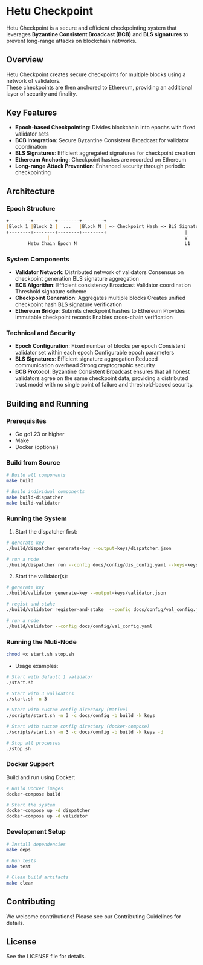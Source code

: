 # Hetu Checkpoint

Hetu Checkpoint is a secure and efficient checkpointing system that leverages **Byzantine Consistent Broadcast (BCB)** and **BLS signatures** to prevent long-range attacks on blockchain networks.

## Overview

Hetu Checkpoint creates secure checkpoints for multiple blocks using a network of validators.   
These checkpoints are then anchored to Ethereum, providing an additional layer of security and finality.

## Key Features

- **Epoch-based Checkpointing**: Divides blockchain into epochs with fixed validator sets
- **BCB Integration**: Secure Byzantine Consistent Broadcast for validator coordination
- **BLS Signatures**: Efficient aggregated signatures for checkpoint creation
- **Ethereum Anchoring**: Checkpoint hashes are recorded on Ethereum
- **Long-range Attack Prevention**: Enhanced security through periodic checkpointing

## Architecture

### Epoch Structure
```ascii:/README.md
+--------+--------+--------+--------+
|Block 1 |Block 2 |  ...   |Block N | => Checkpoint Hash => BLS Signatures
+--------+--------+--------+--------+                             |
               |                                                  V
        Hetu Chain Epoch N                                        L1
```            
### System Components

- **Validator Network**: Distributed network of validators Consensus on checkpoint generation BLS signature aggregation
- **BCB Algorithm**: Efficient consistency Broadcast Validator coordination Threshold signature scheme
- **Checkpoint Generation**: Aggregates multiple blocks Creates unified checkpoint hash BLS signature verification
- **Ethereum Bridge**: Submits checkpoint hashes to Ethereum Provides immutable checkpoint records Enables cross-chain verification

### Technical and Security

- **Epoch Configuration**: Fixed number of blocks per epoch Consistent validator set within each epoch Configurable epoch parameters
- **BLS Signatures**: Efficient signature aggregation Reduced communication overhead Strong cryptographic security
- **BCB Protocol**: Byzantine Consistent Broadcast ensures that all honest validators agree on the same checkpoint data, providing a distributed trust model with no single point of failure and threshold-based security.

## Building and Running

### Prerequisites
- Go go1.23 or higher
- Make
- Docker (optional)

### Build from Source
```bash
# Build all components
make build

# Build individual components
make build-dispatcher
make build-validator
```

### Running the System
1. Start the dispatcher first:
```bash
# generate key
./build/dispatcher generate-key --output=keys/dispatcher.json

# run a node
./build/dispatcher run --config docs/config/dis_config.yaml --keys=keys/dispatcher.json --log-level=info
```

2. Start the validator(s):
```bash
# generate key
./build/validator generate-key --output=keys/validator.json

# regist and stake
./build/validator register-and-stake  --config docs/config/val_config.json  --keys keys/validator.json  --amount 500

# run a node
./build/validator --config docs/config/val_config.yaml
```

### Running the Muti-Node

```bash
chmod +x start.sh stop.sh
```

- Usage examples:

```bash
# Start with default 1 validator
./start.sh

# Start with 3 validators
./start.sh -n 3

# Start with custom config directory (Native)
./scripts/start.sh -n 3 -c docs/config -b build -k keys

# Start with custom config directory (docker-compose)
./scripts/start.sh -n 3 -c docs/config -b build -k keys -d

# Stop all processes
./stop.sh
```

### Docker Support
Build and run using Docker:
```bash
# Build Docker images
docker-compose build

# Start the system
docker-compose up -d dispatcher
docker-compose up -d validator
```

### Development Setup
```bash
# Install dependencies
make deps

# Run tests
make test

# Clean build artifacts
make clean
```

## Contributing
We welcome contributions! Please see our Contributing Guidelines for details.

## License
See the LICENSE file for details.